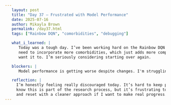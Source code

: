 ```yaml
---
   layout: post  
   title: "Day 37 – Frustrated with Model Performance"  
   date: 2025-07-16  
   author: Mikayla Brown  
   permalink: /day37.html  
   tags: ["Rainbow DQN", "comorbidities", "debugging"]

   what_i_learned: |
      Today was a tough day. I’ve been working hard on the Rainbow DQN model, but it’s actually doing worse than before. On top of that, I now 
      need to incorporate more comorbidities, which just adds more complexity. I’ve tried multiple adjustments and nothing is working the way I 
      want it to. I’m seriously considering starting over again.

   blockers: |
      Model performance is getting worse despite changes. I'm struggling with how to integrate new comorbidities properly, and it's overwhelming.

   reflection: |
     I’m honestly feeling really discouraged today. It’s hard to keep putting in time and effort when the results just keep going downhill. I 
     know this is part of the research process, but it’s frustrating to keep hitting roadblocks. I might need to step back, reframe the problem, 
     and reset with a cleaner approach if I want to make real progress.
---
```


